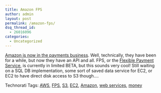 ```yaml
---
title: Amazon FPS
author: admin
layout: post
permalink: /amazon-fps/
dsq_thread_id:
  - 26016096
categories:
  - Uncategorized
---
```

[Amazon is now in the payments business][1]. Well, technically, they have been for a while, but now they have an API and all. FPS, or the [Flexible Payment Service][2], is currently in limited BETA, but this sounds very cool! Still waiting on a SQL DB implementation, some sort of saved data service for EC2, or EC2 to have direct disk access to S3 though&#8230;.

<div class="wlWriterSmartContent" id="scid:0767317B-992E-4b12-91E0-4F059A8CECA8:ff3906b7-5583-4c95-a44d-bcf690a2732c" style="padding-right:0px;display:inline;padding-left:0px;padding-bottom:0px;margin:0px;padding-top:0px;">
  Technorati Tags: <a href="http://technorati.com/tags/AWS" rel="tag">AWS</a>, <a href="http://technorati.com/tags/FPS" rel="tag">FPS</a>, <a href="http://technorati.com/tags/S3" rel="tag">S3</a>, <a href="http://technorati.com/tags/EC2" rel="tag">EC2</a>, <a href="http://technorati.com/tags/Amazon" rel="tag">Amazon</a>, <a href="http://technorati.com/tags/web%20services" rel="tag">web services</a>, <a href="http://technorati.com/tags/money" rel="tag">money</a>
</div>

 [1]: http://aws.typepad.com/aws/2007/08/pay-me-now-or-p.html
 [2]: http://www.amazon.com/b/ref=sc_fe_c_1_3435361_1/104-9066604-5529567?ie=UTF8&node=342430011&no=3435361